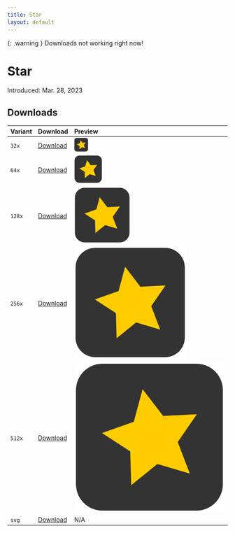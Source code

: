 ```yaml
---
title: Star
layout: default
---
```


{: .warning }
Downloads not working right now!

# Star
Introduced: Mar. 28, 2023

## Downloads

| Variant | Download | Preview |
| :--- | :--- | :--- |
| `32x` | [Download]() | ![ki_star-32x](/icons/star/ki_star-32.png) |
| `64x` | [Download]() | ![ki_star-64x](/icons/star/ki_star-64.png) |
| `128x` | [Download]() | ![ki_star-128x](/icons/star/ki_star-128.png) |
| `256x` | [Download]() | ![ki_star-256x](/icons/star/ki_star-256.png) |
| `512x` | [Download]() | ![ki_star-512x](/icons/star/ki_star-512.png) |
| `svg` | [Download]() | N/A |